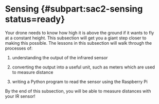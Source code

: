 # Sensing {#subpart:sac2-sensing status=ready}

Your drone needs to know how high it is above the ground if it wants to fly at a constant height. This subsection will get you a giant step closer to making this possible. The lessons in this subsection will walk through the processes of:

1. understanding the output of the infrared sensor

1. converting the output into a useful unit, such as meters which are used to measure distance

1. writing a Python program to read the sensor using the Raspberry Pi

By the end of this subsection, you will be able to measure distances with your IR sensor!
